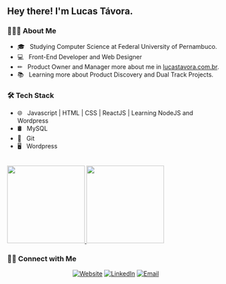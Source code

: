 <h2> Hey there! I'm Lucas Távora.</h2>

<h3> 👨🏻‍💻 About Me </h3>

- 🎓 &nbsp; Studying Computer Science at Federal University of Pernambuco.
- 💻 &nbsp; Front-End Developer and Web Designer
- ✏ &nbsp; Product Owner and Manager more about me in <a href="lucastavora.com.br">lucastavora.com.br</a>.
- 📚 &nbsp; Learning more about Product Discovery and Dual Track Projects.

<h3>🛠 Tech Stack</h3>

- 🌐 &nbsp; Javascript | HTML | CSS | ReactJS | Learning NodeJS and Wordpress
- 🛢 &nbsp; MySQL
- 🔧 &nbsp; Git
- 🖥 &nbsp; Wordpress

<br/>

<a href="https://github.com/tavoralucas">
  <img height="180em" src="https://github-readme-stats.vercel.app/api?username=tavoralucas&theme=merko&show_icons=true&count_private=true" />
  <img height="180em" src="https://github-readme-stats.vercel.app/api/top-langs/?username=tavoralucas&theme=merko&layout=compact" />
</a>

<h3> 🤝🏻 Connect with Me </h3>

<p align="center">
<a href="https://lucastavora.com.br/"><img alt="Website" src="https://img.shields.io/badge/Website-lucastavora.com.br-black?style=flat-square&logo=google-chrome"></a>
<a href="https://www.linkedin.com/in/tavoralucas/"><img alt="LinkedIn" src="https://img.shields.io/badge/LinkedIn-Lucas%20Tavora%20-black?style=flat-square&logo=linkedin"></a>
<a href="mailto:contato@lucastavora.com.br"><img alt="Email" src="https://img.shields.io/badge/Email-contato@lucastavora.com.br-black?style=flat-square&logo=gmail"></a>
</p>

<!--<p align="center">
<img height="180em" src="https://media.giphy.com/media/ZVik7pBtu9dNS/giphy.gif" alt="Hacker Man" />
</p>-->

<!-- 
GIF: Boneco teclando: https://media.giphy.com/media/ZVik7pBtu9dNS/giphy.gif
https://media.giphy.com/media/PiQejEf31116URju4V/giphy.gif
-->
